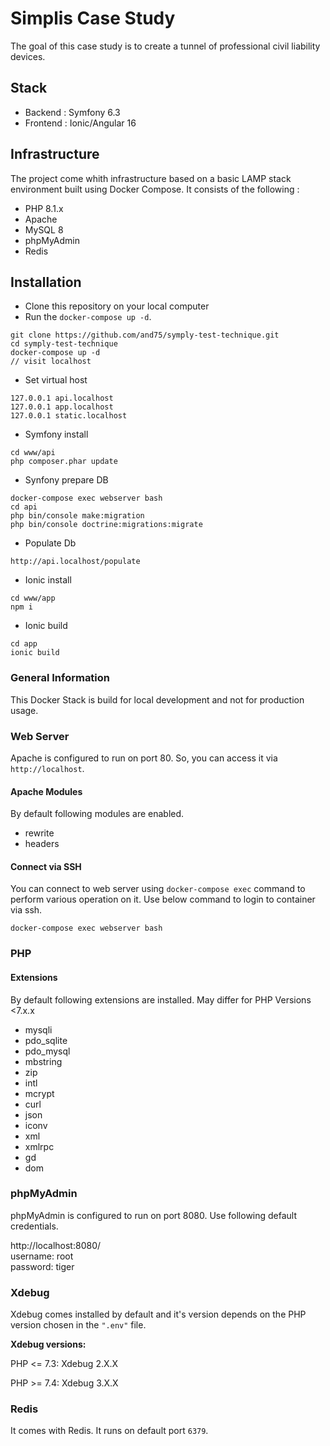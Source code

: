 
# Simplis Case Study
The goal of this case study is to create a tunnel of professional civil liability devices.

## Stack
- Backend : Symfony 6.3
- Frontend : Ionic/Angular 16

## Infrastructure
The project come whith infrastructure based on a basic LAMP stack environment built using Docker Compose. It consists of the following :

- PHP 8.1.x
- Apache
- MySQL 8
- phpMyAdmin
- Redis

## Installation

- Clone this repository on your local computer
- Run the `docker-compose up -d`.

```shell
git clone https://github.com/and75/symply-test-technique.git
cd symply-test-technique
docker-compose up -d
// visit localhost
```

- Set virtual host 
```shell
127.0.0.1 api.localhost
127.0.0.1 app.localhost
127.0.0.1 static.localhost
```

- Symfony install

```shell
cd www/api
php composer.phar update

```

- Synfony prepare DB

```shell
docker-compose exec webserver bash
cd api
php bin/console make:migration
php bin/console doctrine:migrations:migrate
```

- Populate Db
```
http://api.localhost/populate
```

- Ionic install

```shell
cd www/app
npm i
```

- Ionic build
```shell
cd app
ionic build
```


### General Information

This Docker Stack is build for local development and not for production usage.

### Web Server

Apache is configured to run on port 80. So, you can access it via `http://localhost`.

#### Apache Modules

By default following modules are enabled.

- rewrite
- headers

#### Connect via SSH

You can connect to web server using `docker-compose exec` command to perform various operation on it. Use below command to login to container via ssh.

```shell
docker-compose exec webserver bash
```

### PHP

#### Extensions

By default following extensions are installed.
May differ for PHP Versions <7.x.x

- mysqli
- pdo_sqlite
- pdo_mysql
- mbstring
- zip
- intl
- mcrypt
- curl
- json
- iconv
- xml
- xmlrpc
- gd
- dom

### phpMyAdmin

phpMyAdmin is configured to run on port 8080. Use following default credentials.

http://localhost:8080/  
username: root  
password: tiger

### Xdebug

Xdebug comes installed by default and it's version depends on the PHP version chosen in the `".env"` file.

**Xdebug versions:**

PHP <= 7.3: Xdebug 2.X.X

PHP >= 7.4: Xdebug 3.X.X

### Redis

It comes with Redis. It runs on default port `6379`.